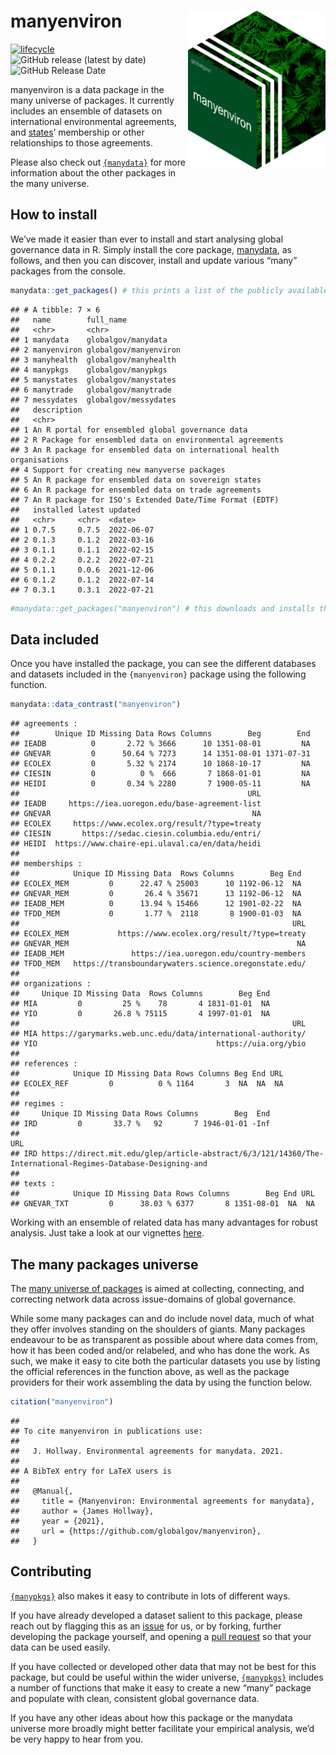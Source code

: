 
# manyenviron <img src="man/figures/manyenviron_hexlogo.png" align="right" width="220"/>

<!-- badges: start -->

[![lifecycle](https://img.shields.io/badge/lifecycle-experimental-orange.svg)](https://www.tidyverse.org/lifecycle/#experimental)
![GitHub release (latest by
date)](https://img.shields.io/github/v/release/globalgov/manyenviron)
![GitHub Release
Date](https://img.shields.io/github/release-date/globalgov/manyenviron)
<!-- badges: end -->

manyenviron is a data package in the many universe of packages. It
currently includes an ensemble of datasets on international
environmental agreements, and
[states](https://github.com/globalgov/qStates)’ membership or other
relationships to those agreements.

Please also check out [`{manydata}`](https://github.com/globalgov) for
more information about the other packages in the many universe.

## How to install

We’ve made it easier than ever to install and start analysing global
governance data in R. Simply install the core package,
[manydata](https://github.com/globalgov/manydata), as follows, and then
you can discover, install and update various “many” packages from the
console.

``` r
manydata::get_packages() # this prints a list of the publicly available data packages currently available
```

    ## # A tibble: 7 × 6
    ##   name        full_name            
    ##   <chr>       <chr>                
    ## 1 manydata    globalgov/manydata   
    ## 2 manyenviron globalgov/manyenviron
    ## 3 manyhealth  globalgov/manyhealth 
    ## 4 manypkgs    globalgov/manypkgs   
    ## 5 manystates  globalgov/manystates 
    ## 6 manytrade   globalgov/manytrade  
    ## 7 messydates  globalgov/messydates 
    ##   description                                                          
    ##   <chr>                                                                
    ## 1 An R portal for ensembled global governance data                     
    ## 2 R Package for ensembled data on environmental agreements             
    ## 3 An R package for ensembled data on international health organisations
    ## 4 Support for creating new manyverse packages                          
    ## 5 An R package for ensembled data on sovereign states                  
    ## 6 An R package for ensembled data on trade agreements                  
    ## 7 An R package for ISO's Extended Date/Time Format (EDTF)              
    ##   installed latest updated   
    ##   <chr>     <chr>  <date>    
    ## 1 0.7.5     0.7.5  2022-06-07
    ## 2 0.1.3     0.1.2  2022-03-16
    ## 3 0.1.1     0.1.1  2022-02-15
    ## 4 0.2.2     0.2.2  2022-07-21
    ## 5 0.1.1     0.0.6  2021-12-06
    ## 6 0.1.2     0.1.2  2022-07-14
    ## 7 0.3.1     0.3.1  2022-07-21

``` r
#manydata::get_packages("manyenviron") # this downloads and installs the named package
```

## Data included

Once you have installed the package, you can see the different databases
and datasets included in the `{manyenviron}` package using the following
function.

``` r
manydata::data_contrast("manyenviron")
```

    ## agreements :
    ##        Unique ID Missing Data Rows Columns        Beg        End
    ## IEADB          0       2.72 % 3666      10 1351-08-01         NA
    ## GNEVAR         0      50.64 % 7273      14 1351-08-01 1371-07-31
    ## ECOLEX         0       5.32 % 2174      10 1868-10-17         NA
    ## CIESIN         0          0 %  666       7 1868-01-01         NA
    ## HEIDI          0       0.34 % 2280       7 1900-05-11         NA
    ##                                                   URL
    ## IEADB     https://iea.uoregon.edu/base-agreement-list
    ## GNEVAR                                             NA
    ## ECOLEX     https://www.ecolex.org/result/?type=treaty
    ## CIESIN       https://sedac.ciesin.columbia.edu/entri/
    ## HEIDI  https://www.chaire-epi.ulaval.ca/en/data/heidi
    ## 
    ## memberships :
    ##            Unique ID Missing Data  Rows Columns        Beg End
    ## ECOLEX_MEM         0      22.47 % 25003      10 1192-06-12  NA
    ## GNEVAR_MEM         0       26.4 % 35671      13 1192-06-12  NA
    ## IEADB_MEM          0      13.94 % 15466      12 1901-02-22  NA
    ## TFDD_MEM           0       1.77 %  2118       8 1900-01-03  NA
    ##                                                             URL
    ## ECOLEX_MEM           https://www.ecolex.org/result/?type=treaty
    ## GNEVAR_MEM                                                   NA
    ## IEADB_MEM               https://iea.uoregon.edu/country-members
    ## TFDD_MEM   https://transboundarywaters.science.oregonstate.edu/
    ## 
    ## organizations :
    ##     Unique ID Missing Data  Rows Columns        Beg End
    ## MIA         0         25 %    78       4 1831-01-01  NA
    ## YIO         0       26.8 % 75115       4 1997-01-01  NA
    ##                                                             URL
    ## MIA https://garymarks.web.unc.edu/data/international-authority/
    ## YIO                                        https://uia.org/ybio
    ## 
    ## references :
    ##            Unique ID Missing Data Rows Columns Beg End URL
    ## ECOLEX_REF         0          0 % 1164       3  NA  NA  NA
    ## 
    ## regimes :
    ##     Unique ID Missing Data Rows Columns        Beg  End
    ## IRD         0       33.7 %   92       7 1946-01-01 -Inf
    ##                                                                                                             URL
    ## IRD https://direct.mit.edu/glep/article-abstract/6/3/121/14360/The-International-Regimes-Database-Designing-and
    ## 
    ## texts :
    ##            Unique ID Missing Data Rows Columns        Beg End URL
    ## GNEVAR_TXT         0      38.03 % 6377       8 1351-08-01  NA  NA

Working with an ensemble of related data has many advantages for robust
analysis. Just take a look at our vignettes
[here](https://globalgov.github.io/manydata/articles/user.html).

## The many packages universe

The [many universe of packages](https://github.com/globalgov/manydata)
is aimed at collecting, connecting, and correcting network data across
issue-domains of global governance.

While some many packages can and do include novel data, much of what
they offer involves standing on the shoulders of giants. Many packages
endeavour to be as transparent as possible about where data comes from,
how it has been coded and/or relabeled, and who has done the work. As
such, we make it easy to cite both the particular datasets you use by
listing the official references in the function above, as well as the
package providers for their work assembling the data by using the
function below.

``` r
citation("manyenviron")
```

    ## 
    ## To cite manyenviron in publications use:
    ## 
    ##   J. Hollway. Environmental agreements for manydata. 2021.
    ## 
    ## A BibTeX entry for LaTeX users is
    ## 
    ##   @Manual{,
    ##     title = {Manyenviron: Environmental agreements for manydata},
    ##     author = {James Hollway},
    ##     year = {2021},
    ##     url = {https://github.com/globalgov/manyenviron},
    ##   }

## Contributing

[`{manypkgs}`](https://github.com/globalgov/manypkgs) also makes it easy
to contribute in lots of different ways.

If you have already developed a dataset salient to this package, please
reach out by flagging this as an
[issue](https://github.com/globalgov/manyenviron/issues) for us, or by
forking, further developing the package yourself, and opening a [pull
request](https://github.com/globalgov/manyenviron/pulls) so that your
data can be used easily.

If you have collected or developed other data that may not be best for
this package, but could be useful within the wider universe,
[`{manypkgs}`](https://github.com/globalgov/manypkgs) includes a number
of functions that make it easy to create a new “many” package and
populate with clean, consistent global governance data.

If you have any other ideas about how this package or the manydata
universe more broadly might better facilitate your empirical analysis,
we’d be very happy to hear from you.
